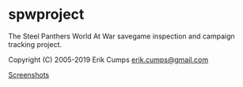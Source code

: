 # spwproject
The Steel Panthers World At War savegame inspection and campaign tracking project.

Copyright (C) 2005-2019 Erik Cumps <erik.cumps@gmail.com>

[Screenshots](info/screenshots/LIST.md)

